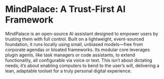 # MindPalace: A Trust-First AI Framework

MindPalace is an open-source AI assistant designed to empower users by trusting them with full control.
Built on a lightweight, event-sourced foundation, it runs locally using small, unbiased models—free from corporate agendas or bloated frameworks.
Its modular core leverages plugin agents, like task managers or code assistants, to extend functionality, all configurable via voice or text.
This isn’t about dictating needs; it’s about enabling computers to bend to the user’s will, delivering a lean, adaptable toolset for a truly personal digital experience.
